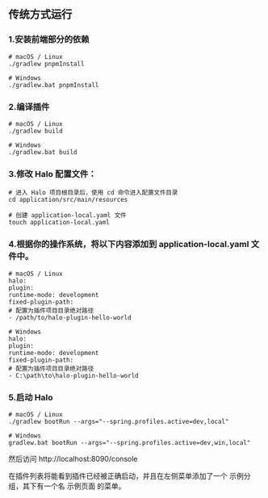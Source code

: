 ## 传统方式运行

### 1.安装前端部分的依赖

```
# macOS / Linux
./gradlew pnpmInstall

# Windows
./gradlew.bat pnpmInstall
```
### 2.编译插件
```
# macOS / Linux
./gradlew build

# Windows
./gradlew.bat build
```

### 3.修改 Halo 配置文件：
```
# 进入 Halo 项目根目录后，使用 cd 命令进入配置文件目录
cd application/src/main/resources

# 创建 application-local.yaml 文件
touch application-local.yaml
```
### 4.根据你的操作系统，将以下内容添加到 application-local.yaml 文件中。
```
# macOS / Linux
halo:
plugin:
runtime-mode: development
fixed-plugin-path:
# 配置为插件项目目录绝对路径
- /path/to/halo-plugin-hello-world

# Windows
halo:
plugin:
runtime-mode: development
fixed-plugin-path:
# 配置为插件项目目录绝对路径
- C:\path\to\halo-plugin-hello-world
```
### 5.启动 Halo
```
# macOS / Linux
./gradlew bootRun --args="--spring.profiles.active=dev,local"

# Windows
gradlew.bat bootRun --args="--spring.profiles.active=dev,win,local"
```
然后访问 http://localhost:8090/console

在插件列表将能看到插件已经被正确启动，并且在左侧菜单添加了一个 示例分组，其下有一个名 示例页面 的菜单。

